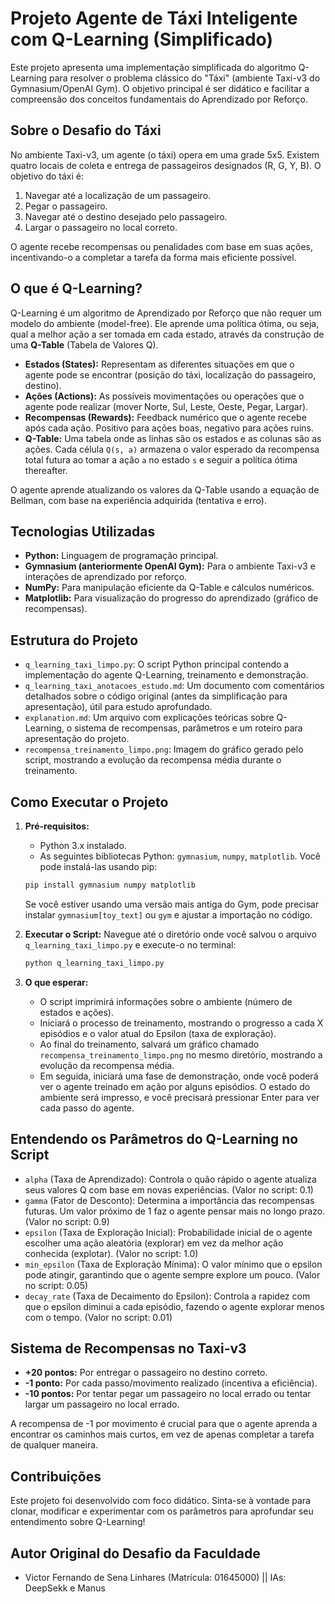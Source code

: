 # Projeto Agente de Táxi Inteligente com Q-Learning (Simplificado)

Este projeto apresenta uma implementação simplificada do algoritmo Q-Learning para resolver o problema clássico do "Táxi" (ambiente Taxi-v3 do Gymnasium/OpenAI Gym). O objetivo principal é ser didático e facilitar a compreensão dos conceitos fundamentais do Aprendizado por Reforço.

## Sobre o Desafio do Táxi

No ambiente Taxi-v3, um agente (o táxi) opera em uma grade 5x5. Existem quatro locais de coleta e entrega de passageiros designados (R, G, Y, B). O objetivo do táxi é:
1.  Navegar até a localização de um passageiro.
2.  Pegar o passageiro.
3.  Navegar até o destino desejado pelo passageiro.
4.  Largar o passageiro no local correto.

O agente recebe recompensas ou penalidades com base em suas ações, incentivando-o a completar a tarefa da forma mais eficiente possível.

## O que é Q-Learning?

Q-Learning é um algoritmo de Aprendizado por Reforço que não requer um modelo do ambiente (model-free). Ele aprende uma política ótima, ou seja, qual a melhor ação a ser tomada em cada estado, através da construção de uma **Q-Table** (Tabela de Valores Q).

*   **Estados (States):** Representam as diferentes situações em que o agente pode se encontrar (posição do táxi, localização do passageiro, destino).
*   **Ações (Actions):** As possíveis movimentações ou operações que o agente pode realizar (mover Norte, Sul, Leste, Oeste, Pegar, Largar).
*   **Recompensas (Rewards):** Feedback numérico que o agente recebe após cada ação. Positivo para ações boas, negativo para ações ruins.
*   **Q-Table:** Uma tabela onde as linhas são os estados e as colunas são as ações. Cada célula `Q(s, a)` armazena o valor esperado da recompensa total futura ao tomar a ação `a` no estado `s` e seguir a política ótima thereafter.

O agente aprende atualizando os valores da Q-Table usando a equação de Bellman, com base na experiência adquirida (tentativa e erro).

## Tecnologias Utilizadas

*   **Python:** Linguagem de programação principal.
*   **Gymnasium (anteriormente OpenAI Gym):** Para o ambiente Taxi-v3 e interações de aprendizado por reforço.
*   **NumPy:** Para manipulação eficiente da Q-Table e cálculos numéricos.
*   **Matplotlib:** Para visualização do progresso do aprendizado (gráfico de recompensas).

## Estrutura do Projeto

*   `q_learning_taxi_limpo.py`: O script Python principal contendo a implementação do agente Q-Learning, treinamento e demonstração.
*   `q_learning_taxi_anotacoes_estudo.md`: Um documento com comentários detalhados sobre o código original (antes da simplificação para apresentação), útil para estudo aprofundado.
*   `explanation.md`: Um arquivo com explicações teóricas sobre Q-Learning, o sistema de recompensas, parâmetros e um roteiro para apresentação do projeto.
*   `recompensa_treinamento_limpo.png`: Imagem do gráfico gerado pelo script, mostrando a evolução da recompensa média durante o treinamento.

## Como Executar o Projeto

1.  **Pré-requisitos:**
    *   Python 3.x instalado.
    *   As seguintes bibliotecas Python: `gymnasium`, `numpy`, `matplotlib`.
    Você pode instalá-las usando pip:
    ```bash
    pip install gymnasium numpy matplotlib
    ```
    Se você estiver usando uma versão mais antiga do Gym, pode precisar instalar `gymnasium[toy_text]` ou `gym` e ajustar a importação no código.

2.  **Executar o Script:**
    Navegue até o diretório onde você salvou o arquivo `q_learning_taxi_limpo.py` e execute-o no terminal:
    ```bash
    python q_learning_taxi_limpo.py
    ```

3.  **O que esperar:**
    *   O script imprimirá informações sobre o ambiente (número de estados e ações).
    *   Iniciará o processo de treinamento, mostrando o progresso a cada X episódios e o valor atual do Epsilon (taxa de exploração).
    *   Ao final do treinamento, salvará um gráfico chamado `recompensa_treinamento_limpo.png` no mesmo diretório, mostrando a evolução da recompensa média.
    *   Em seguida, iniciará uma fase de demonstração, onde você poderá ver o agente treinado em ação por alguns episódios. O estado do ambiente será impresso, e você precisará pressionar Enter para ver cada passo do agente.

## Entendendo os Parâmetros do Q-Learning no Script

*   `alpha` (Taxa de Aprendizado): Controla o quão rápido o agente atualiza seus valores Q com base em novas experiências. (Valor no script: 0.1)
*   `gamma` (Fator de Desconto): Determina a importância das recompensas futuras. Um valor próximo de 1 faz o agente pensar mais no longo prazo. (Valor no script: 0.9)
*   `epsilon` (Taxa de Exploração Inicial): Probabilidade inicial de o agente escolher uma ação aleatória (explorar) em vez da melhor ação conhecida (explotar). (Valor no script: 1.0)
*   `min_epsilon` (Taxa de Exploração Mínima): O valor mínimo que o epsilon pode atingir, garantindo que o agente sempre explore um pouco. (Valor no script: 0.05)
*   `decay_rate` (Taxa de Decaimento do Epsilon): Controla a rapidez com que o epsilon diminui a cada episódio, fazendo o agente explorar menos com o tempo. (Valor no script: 0.01)

## Sistema de Recompensas no Taxi-v3

*   **+20 pontos:** Por entregar o passageiro no destino correto.
*   **-1 ponto:** Por cada passo/movimento realizado (incentiva a eficiência).
*   **-10 pontos:** Por tentar pegar um passageiro no local errado ou tentar largar um passageiro no local errado.

A recompensa de -1 por movimento é crucial para que o agente aprenda a encontrar os caminhos mais curtos, em vez de apenas completar a tarefa de qualquer maneira.

## Contribuições

Este projeto foi desenvolvido com foco didático. Sinta-se à vontade para clonar, modificar e experimentar com os parâmetros para aprofundar seu entendimento sobre Q-Learning!

## Autor Original do Desafio da Faculdade

*   Victor Fernando de Sena Linhares (Matrícula: 01645000) || IAs: DeepSekk e Manus
